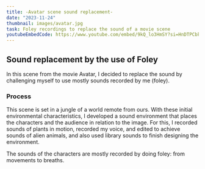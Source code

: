 ```yaml
---
title: -Avatar scene sound replacement-
date: "2023-11-24"
thumbnail: images/avatar.jpg
task: Foley recordings to replace the sound of a movie scene
youtubeEmbedCode: https://www.youtube.com/embed/9kQ_lo3HmSY?si=HnDTPCbk12MFYX6V-
---
```


## Sound replacement by the use of Foley

In this scene from the movie Avatar, I decided to replace the sound by challenging myself to use mostly sounds recorded by me (foley).

### Process

This scene is set in a jungle of a world remote from ours. With these initial environmental characteristics, I developed a sound environment that places the characters and the audience in relation to the image. For this, I recorded sounds of plants in motion, recorded my voice, and edited to achieve sounds of alien animals, and also used library sounds to finish designing the environment.

The sounds of the characters are mostly recorded by doing foley: from movements to breaths.
